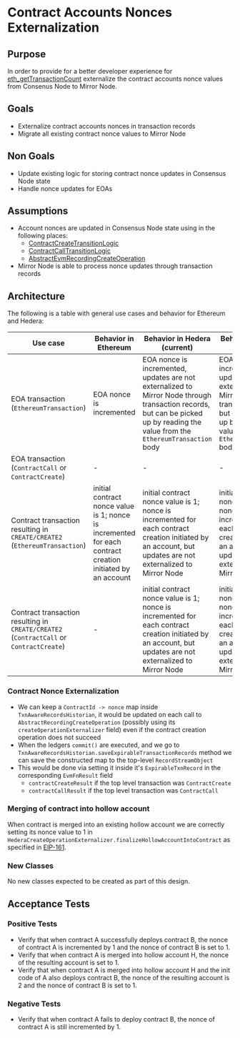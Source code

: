 # Contract Accounts Nonces Externalization

## Purpose

In order to provide for a better developer experience for [eth_getTransactionCount](https://ethereum.org/en/developers/docs/apis/json-rpc/#eth_gettransactioncount) externalize the contract accounts nonce values from Consenus Node to Mirror Node.

## Goals

- Externalize contract accounts nonces in transaction records
- Migrate all existing contract nonce values to Mirror Node

## Non Goals

- Update existing logic for storing contract nonce updates in Consensus Node state
- Handle nonce updates for EOAs

## Assumptions

- Account nonces are updated in Consensus Node state using in the following places:
  - [ContractCreateTransitionLogic](https://github.com/hashgraph/hedera-services/blob/develop/hedera-node/hedera-mono-service/src/main/java/com/hedera/node/app/service/mono/txns/contract/ContractCreateTransitionLogic.java#L209)
  - [ContractCallTransitionLogic](https://github.com/hashgraph/hedera-services/blob/develop/hedera-node/hedera-mono-service/src/main/java/com/hedera/node/app/service/mono/txns/contract/ContractCallTransitionLogic.java#L148)
  - [AbstractEvmRecordingCreateOperation](https://github.com/hashgraph/hedera-services/blob/develop/hedera-node/hedera-evm/src/main/java/com/hedera/node/app/service/evm/contracts/operations/AbstractEvmRecordingCreateOperation.java#L122)
- Mirror Node is able to process nonce updates through transaction records 

## Architecture

The following is a table with general use cases and behavior for Ethereum and Hedera:

| Use case                                                                                | Behavior in Ethereum                                                                                       | Behavior in Hedera (current)                                                                                                                                                     | Behavior in Hedera (desired)                                                                                                                                                     |
|-----------------------------------------------------------------------------------------|------------------------------------------------------------------------------------------------------------|----------------------------------------------------------------------------------------------------------------------------------------------------------------------------------|----------------------------------------------------------------------------------------------------------------------------------------------------------------------------------|
| EOA transaction (`EthereumTransaction`)                                                 | EOA nonce is incremented                                                                                   | EOA nonce is incremented, updates are not externalized to Mirror Node through transaction records, but can be picked up by reading the value from the `EthereumTransaction` body | EOA nonce is incremented, updates are not externalized to Mirror Node through transaction records, but can be picked up by reading the value from the `EthereumTransaction` body |
| EOA transaction (`ContractCall` or `ContractCreate`)                                    | -                                                                                                          | -                                                                                                                                                                                | -                                                                                                                                                                                |
| Contract transaction resulting in `CREATE/CREATE2` (`EthereumTransaction`)              | initial contract nonce value is 1; nonce is incremented for each contract creation initiated by an account | initial contract nonce value is 1; nonce is incremented for each contract creation initiated by an account, but updates are not externalized to Mirror Node                      | initial contract nonce value is 1; nonce is incremented for each contract creation initiated by an account, but updates are externalized to Mirror Node                          |
| Contract transaction resulting in `CREATE/CREATE2` (`ContractCall` or `ContractCreate`) | -                                                                                                          | initial contract nonce value is 1; nonce is incremented for each contract creation initiated by an account, but updates are not externalized to Mirror Node                      | initial contract nonce value is 1; nonce is incremented for each contract creation initiated by an account, but updates are externalized to Mirror Node                          |



### Contract Nonce Externalization

- We can keep a `ContractId -> nonce` map inside `TxnAwareRecordsHistorian`, it would be updated on each call to `AbstractRecordingCreateOperation` (possibly using its `createOperationExternalizer` field) even if the contract creation operation does not succeed
- When the ledgers `commit()` are executed, and we go to `TxnAwareRecordsHistorian.saveExpirableTransactionRecords` method we can save the constructed map to the top-level `RecordStreamObject`
- This would be done via setting it inside it's `ExpirableTxnRecord` in the corresponding `EvmFnResult` field
    - `contractCreateResult` if the top level transaction was `ContractCreate`
    - `contractCallResult` if the top level transaction was `ContractCall`

### Merging of contract into hollow account

When contract is merged into an existing hollow account we are correctly setting its nonce value to 1 in `HederaCreateOperationExternalizer.finalizeHollowAccountIntoContract` as specified in [EIP-161](https://github.com/ethereum/EIPs/blob/master/EIPS/eip-161.md).

### New Classes

No new classes expected to be created as part of this design.

## Acceptance Tests

### Positive Tests

* Verify that when contract A successfully deploys contract B, the nonce of contract A is incremented by 1 and the nonce of contract B is set to 1.
* Verify that when contract A is merged into hollow account H, the nonce of the resulting account is set to 1.
* Verify that when contract A is merged into hollow account H and the init code of A also deploys contract B, the nonce of the resulting account is 2 and the nonce of contract B is set to 1.

### Negative Tests

* Verify that when contract A fails to deploy contract B, the nonce of contract A is still incremented by 1.
